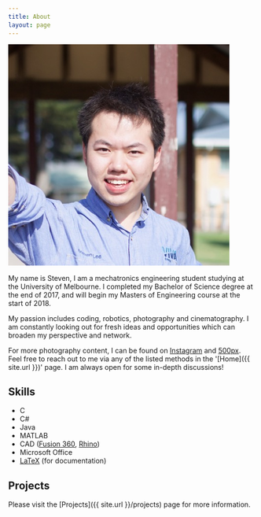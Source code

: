 ```yaml
---
title: About
layout: page
---
```


![Profile Image](/assets/images/myprofile2.jpg)

My name is Steven, I am a mechatronics engineering student studying at the University of Melbourne. I completed my Bachelor of Science degree at the end of 2017, and will begin my Masters of Engineering course at the start of 2018.

My passion includes coding, robotics, photography and cinematography. I am constantly looking out for fresh ideas and opportunities which can broaden my perspective and network.

For more photography content, I can be found on [Instagram](https://www.instagram.com/stevenlee090/) and [500px](https://500px.com/stevenlee090). Feel free to reach out to me via any of the listed methods in the '[Home]({{ site.url }})' page. I am always open for some in-depth discussions!

## Skills
* C
* C#
* Java
* MATLAB
* CAD ([Fusion 360](https://www.autodesk.com/products/fusion-360/overview), [Rhino](https://www.rhino3d.com))
* Microsoft Office
* [LaTeX](https://en.wikipedia.org/wiki/LaTeX) (for documentation)

## Projects
Please visit the [Projects]({{ site.url }}/projects) page for more information.
